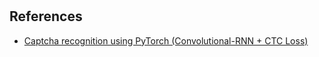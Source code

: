 #

## References

-   [Captcha recognition using PyTorch (Convolutional-RNN + CTC Loss)](https://www.youtube.com/watch?v=IcLEJB2pY2Y&ab_channel=AbhishekThakur)
